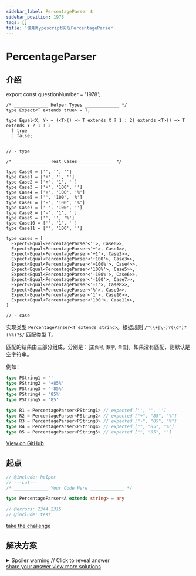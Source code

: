 ```yaml
---
sidebar_label: PercentageParser $
sidebar_position: 1978
tags: []
title: '使用typescript实现PercentageParser'
---
```


# PercentageParser

## 介绍

export const questionNumber = '1978';

```twoslash include helper
/* _____________ Helper Types _____________ */
type Expect<T extends true> = T;

type Equal<X, Y> = (<T>() => T extends X ? 1 : 2) extends <T>() => T extends Y ? 1 : 2
  ? true
  : false;


// - type
```

```twoslash include test
/* _____________ Test Cases _____________ */

type Case0 = ['', '', '']
type Case1 = ['+', '', '']
type Case2 = ['+', '1', '']
type Case3 = ['+', '100', '']
type Case4 = ['+', '100', '%']
type Case5 = ['', '100', '%']
type Case6 = ['-', '100', '%']
type Case7 = ['-', '100', '']
type Case8 = ['-', '1', '']
type Case9 = ['', '', '%']
type Case10 = ['', '1', '']
type Case11 = ['', '100', '']

type cases = [
  Expect<Equal<PercentageParser<''>, Case0>>,
  Expect<Equal<PercentageParser<'+'>, Case1>>,
  Expect<Equal<PercentageParser<'+1'>, Case2>>,
  Expect<Equal<PercentageParser<'+100'>, Case3>>,
  Expect<Equal<PercentageParser<'+100%'>, Case4>>,
  Expect<Equal<PercentageParser<'100%'>, Case5>>,
  Expect<Equal<PercentageParser<'-100%'>, Case6>>,
  Expect<Equal<PercentageParser<'-100'>, Case7>>,
  Expect<Equal<PercentageParser<'-1'>, Case8>>,
  Expect<Equal<PercentageParser<'%'>, Case9>>,
  Expect<Equal<PercentageParser<'1'>, Case10>>,
  Expect<Equal<PercentageParser<'100'>, Case11>>,
]

// - case
```

实现类型 `PercentageParser<T extends string>`。根据规则 `/^(\+|\-)?(\d*)?(\%)?$/` 匹配类型 T。

  匹配的结果由三部分组成，分别是：[`正负号`, `数字`, `单位`]，如果没有匹配，则默认是空字符串。

  例如：

  ```ts
  type PString1 = ''
  type PString2 = '+85%'
  type PString3 = '-85%'
  type PString4 = '85%'
  type PString5 = '85'

  type R1 = PercentageParser<PString1> // expected ['', '', '']
  type R2 = PercentageParser<PString2> // expected ["+", "85", "%"]
  type R3 = PercentageParser<PString3> // expected ["-", "85", "%"]
  type R4 = PercentageParser<PString4> // expected ["", "85", "%"]
  type R5 = PercentageParser<PString5> // expected ["", "85", ""]
  ```


<span className="badge-links">
  <a className="view" target="\_blank" href={`https://tsch.js.org/${questionNumber}`}>
    View on GitHub
  </a>
</span>

## 起点

```ts twoslash
// @include: helper
// ---cut---
/* _____________ Your Code Here _____________ */

type PercentageParser<A extends string> = any

// @errors: 2344 2315
// @include: test
```

<span className="badge-links">
  <a
    className="challenge"
    target="\_blank"
    href={`https://tsch.js.org/${questionNumber}/play`}
  >
    take the challenge
  </a>
</span>

## 解决方案

<details>

<summary>Spoiler warning // Click to reveal answer</summary>

```ts twoslash
// @include: helper

// @include: test
// @errors: 2344 2300
/* _____________ Answer Here _____________ */
/// ---cut---

// most popular

type PercentageParser<A extends string> = any

```


</details>

<span className="badge-links">
  <a
    className="share"
    target="\_blank"
    href={`https://tsch.js.org/${questionNumber}/answer`}
  >
    share your answer
  </a>
  <a
    className="solution"
    target="\_blank"
    href={`https://tsch.js.org/${questionNumber}/solutions`}
  >
    view more solutions
  </a>
</span>
